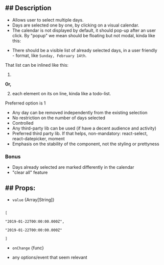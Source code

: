 ## ## Description

- Allows user to select multiple days.
- Days are selected one by one, by clicking on a visual calendar.
- The calendar is not displayed by default, it should pop-up after an user click. By "popup" we mean should be floating but not modal, kinda like this:

[](https://www.notion.so/ca02b7a142ae489a99c316e7a03e2455#71ec3e6696284fc6863ce6fabd44ae55)

- There should be a visible list of already selected days, in a user friendly - format, like `Sunday, February 14th`.

That list can be inlined like this: 

1. 

[](https://www.notion.so/ca02b7a142ae489a99c316e7a03e2455#41ad25d60a5e4243ac65f9e0149c92ca)

**Or,** 

2. each element on its on line, kinda like a todo-list. 

Preferred option is 1

- Any day can be removed independently from the existing selection
- No restriction on the number of days selected
- Controlled
- Any third-party lib can be used (if have a decent audience and activity)
- Preferred third party lib. If that helps, non-mandatory: react-select, react-datepicker, moment
- Emphasis on the stability of the component, not the styling or prettyness

### Bonus

- Days already selected are marked differently in the calendar
- "clear all" feature

## ## Props:

* `value` {Array[String]}

```

[

"2019-01-22T00:00:00.000Z",

"2019-01-22T00:00:00.000Z"

]

```

* `onChange` {func}

* any options/event that seem relevant